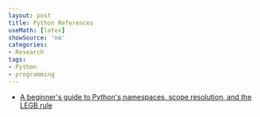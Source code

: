 ```yaml
---
layout: post
title: Python References
useMath: [latex]
showSource: 'no'
categories:
- Research
tags:
- Python
- programming
---
```



 - [A beginner's guide to Python's namespaces, scope resolution, and the LEGB rule][1]








[1]: http://nbviewer.ipython.org/github/rasbt/python_reference/blob/master/tutorials/scope_resolution_legb_rule.ipynb#







